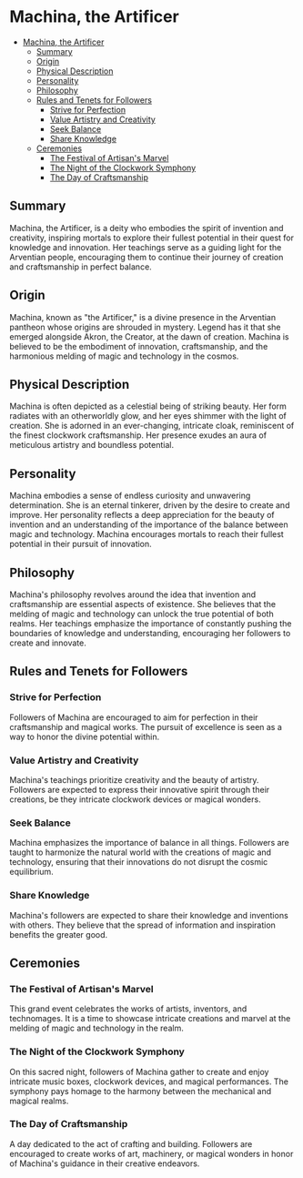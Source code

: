 # Machina, the Artificer

- [Machina, the Artificer](#machina-the-artificer)
  - [Summary](#summary)
  - [Origin](#origin)
  - [Physical Description](#physical-description)
  - [Personality](#personality)
  - [Philosophy](#philosophy)
  - [Rules and Tenets for Followers](#rules-and-tenets-for-followers)
    - [Strive for Perfection](#strive-for-perfection)
    - [Value Artistry and Creativity](#value-artistry-and-creativity)
    - [Seek Balance](#seek-balance)
    - [Share Knowledge](#share-knowledge)
  - [Ceremonies](#ceremonies)
    - [The Festival of Artisan's Marvel](#the-festival-of-artisans-marvel)
    - [The Night of the Clockwork Symphony](#the-night-of-the-clockwork-symphony)
    - [The Day of Craftsmanship](#the-day-of-craftsmanship)


## Summary
Machina, the Artificer, is a deity who embodies the spirit of invention and creativity, inspiring mortals to explore their fullest potential in their quest for knowledge and innovation. Her teachings serve as a guiding light for the Arventian people, encouraging them to continue their journey of creation and craftsmanship in perfect balance.

## Origin
Machina, known as "the Artificer," is a divine presence in the Arventian pantheon whose origins are shrouded in mystery. Legend has it that she emerged alongside Akron, the Creator, at the dawn of creation. Machina is believed to be the embodiment of innovation, craftsmanship, and the harmonious melding of magic and technology in the cosmos.

## Physical Description
Machina is often depicted as a celestial being of striking beauty. Her form radiates with an otherworldly glow, and her eyes shimmer with the light of creation. She is adorned in an ever-changing, intricate cloak, reminiscent of the finest clockwork craftsmanship. Her presence exudes an aura of meticulous artistry and boundless potential.

## Personality
Machina embodies a sense of endless curiosity and unwavering determination. She is an eternal tinkerer, driven by the desire to create and improve. Her personality reflects a deep appreciation for the beauty of invention and an understanding of the importance of the balance between magic and technology. Machina encourages mortals to reach their fullest potential in their pursuit of innovation.

## Philosophy
Machina's philosophy revolves around the idea that invention and craftsmanship are essential aspects of existence. She believes that the melding of magic and technology can unlock the true potential of both realms. Her teachings emphasize the importance of constantly pushing the boundaries of knowledge and understanding, encouraging her followers to create and innovate.

## Rules and Tenets for Followers

### Strive for Perfection
Followers of Machina are encouraged to aim for perfection in their craftsmanship and magical works. The pursuit of excellence is seen as a way to honor the divine potential within.

### Value Artistry and Creativity
Machina's teachings prioritize creativity and the beauty of artistry. Followers are expected to express their innovative spirit through their creations, be they intricate clockwork devices or magical wonders.

### Seek Balance
Machina emphasizes the importance of balance in all things. Followers are taught to harmonize the natural world with the creations of magic and technology, ensuring that their innovations do not disrupt the cosmic equilibrium.

### Share Knowledge
Machina's followers are expected to share their knowledge and inventions with others. They believe that the spread of information and inspiration benefits the greater good.

## Ceremonies

### The Festival of Artisan's Marvel
This grand event celebrates the works of artists, inventors, and technomages. It is a time to showcase intricate creations and marvel at the melding of magic and technology in the realm.

### The Night of the Clockwork Symphony
On this sacred night, followers of Machina gather to create and enjoy intricate music boxes, clockwork devices, and magical performances. The symphony pays homage to the harmony between the mechanical and magical realms.

### The Day of Craftsmanship
A day dedicated to the act of crafting and building. Followers are encouraged to create works of art, machinery, or magical wonders in honor of Machina's guidance in their creative endeavors.

